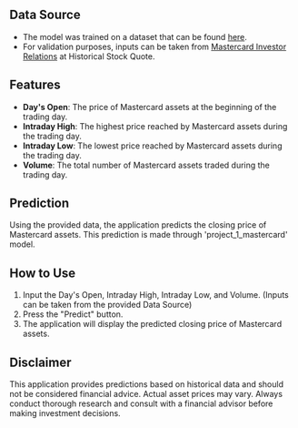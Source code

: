 ## Data Source
- The model was trained on a dataset that can be found [here](https://www.kaggle.com/datasets/kalilurrahman/mastercard-stock-data-latest-and-updated). 
- For validation purposes, inputs can be taken from [Mastercard Investor Relations](https://investor.mastercard.com/stock-information/stock-data-and-chart/default.aspx) at Historical Stock Quote. 

## Features
- **Day's Open**: The price of Mastercard assets at the beginning of the trading day.
- **Intraday High**: The highest price reached by Mastercard assets during the trading day.
- **Intraday Low**: The lowest price reached by Mastercard assets during the trading day.
- **Volume**: The total number of Mastercard assets traded during the trading day.

## Prediction
Using the provided data, the application predicts the closing price of Mastercard assets. This prediction is made through 'project_1_mastercard' model.

## How to Use
1. Input the Day's Open, Intraday High, Intraday Low, and Volume. (Inputs can be taken from the provided Data Source)
2. Press the "Predict" button.
3. The application will display the predicted closing price of Mastercard assets.

## Disclaimer
This application provides predictions based on historical data and should not be considered financial advice. Actual asset prices may vary. Always conduct thorough research and consult with a financial advisor before making investment decisions.
